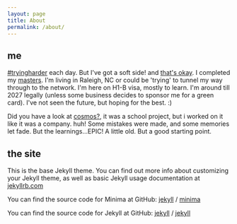 ```yaml
---
layout: page
title: About
permalink: /about/
---
```


## me

[#tryingharder](/education/certificates/2023/02/17/offsec-osda.html) each day. But I've got a soft side! and [that's okay](/personal/blog/2022/08/03/thats-okay.html). I completed my [masters](/education/formal/2020/05/09/ncsu-mscs.html). I'm living in Raleigh, NC or could be 'trying' to tunnel my way through to the network. I'm here on H1-B visa, mostly to learn. I'm around till 2027 legally (unless some business decides to sponsor me for a green card). I've not seen the future, but hoping for the best. :)

Did you have a look at [cosmos?](/projects/iot/2017/11/02/00-cosmos.html), it was a school project, but i worked on it like it was a company. huh! Some mistakes were made, and some memories let fade. But the learnings...EPIC! A little old. But a good starting point. 


## the site

This is the base Jekyll theme. You can find out more info about customizing your Jekyll theme, as well as basic Jekyll usage documentation at [jekyllrb.com](https://jekyllrb.com/)

You can find the source code for Minima at GitHub:
[jekyll][jekyll-organization] /
[minima](https://github.com/jekyll/minima)

You can find the source code for Jekyll at GitHub:
[jekyll][jekyll-organization] /
[jekyll](https://github.com/jekyll/jekyll)


[jekyll-organization]: https://github.com/jekyll
